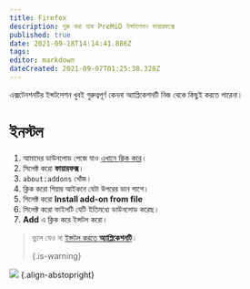 ```yaml
---
title: Firefox
description: শুরু করা যাক PreMiD ইন্সটলেশন ফায়ারফক্সে
published: true
date: 2021-09-18T14:14:41.886Z
tags:
editor: markdown
dateCreated: 2021-09-07T01:25:38.328Z
---
```


এক্সটেনশনটির ইন্সটলেশন খুবই গুরুত্বপূর্ণ কেননা অ্যাপ্লিকেশনটি নিজ থেকে কিছুই করতে পারেনা।

# ইনস্টল
1. আমাদের ডাউনলোড পেজে যাও [এখানে ক্লিক করে](https://premid.app/downloads)।
2. সিলেক্ট করো **ফায়ারফক্স**।
3. `about:addons` খোঁজ।
4. ক্লিক করো গিয়ার আইকনে যেটা উপরের ডান পাশে।
5. সিলেক্ট করো **Install add-on from file**
6. সিলেক্ট করো ফাইলটি যেটি ইতিমধ্যে ডাউনলোড করেছ।
7. **Add** এ ক্লিক করে ইন্সটল করো।

> ভুলে যেও না [ইন্সটল করতে **অ্যাপ্লিকেশনটি**](/install)। 
> 
> {.is-warning}

![](https://img.icons8.com/color/2x/firefox.png) {.align-abstopright}